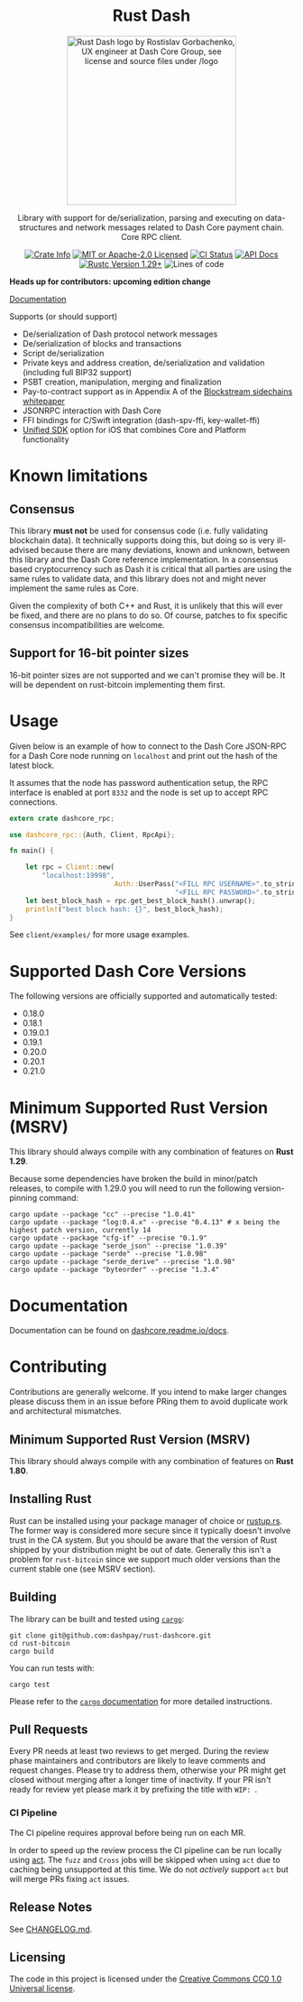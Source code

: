 <div align="center">
  <h1>Rust Dash</h1>

  <img alt="Rust Dash logo by Rostislav Gorbachenko, UX engineer at Dash Core Group, see license and source files under /logo" src="./logo/rust-dash-together.png" width="300" />

  <p>Library with support for de/serialization, parsing and executing on data-structures
    and network messages related to Dash Core payment chain. Core RPC client.
  </p>

  <p>
    <a href="https://crates.io/crates/dash"><img alt="Crate Info" src="https://img.shields.io/crates/v/dash.svg"/></a>
    <a href="https://github.com/dashevo/rust-dashcore/blob/master/LICENSE"><img alt="MIT or Apache-2.0 Licensed" src="https://img.shields.io/badge/license-MIT%2FApache--2.0-blue.svg"/></a>
    <a href="https://github.com/dashevo/rust-dashcore/actions?query=workflow%3AContinuous%20integration"><img alt="CI Status" src="https://github.com/dashevo/rust-dashcore/workflows/Continuous%20integration/badge.svg"></a>
    <a href="https://docs.rs/bitcoin"><img alt="API Docs" src="https://img.shields.io/badge/docs.rs-bitcoin-green"/></a>
    <a href="https://blog.rust-lang.org/2018/09/13/Rust-1.29.html"><img alt="Rustc Version 1.29+" src="https://img.shields.io/badge/rustc-1.29%2B-lightgrey.svg"/></a>
    <img alt="Lines of code" src="https://img.shields.io/tokei/lines/github/dashevo/rust-dashcore">
  </p>
</div>

**Heads up for contributors: upcoming edition change**

[Documentation](https://dashcore.readme.io/docs)

Supports (or should support)

* De/serialization of Dash protocol network messages
* De/serialization of blocks and transactions
* Script de/serialization
* Private keys and address creation, de/serialization and validation (including full BIP32 support)
* PSBT creation, manipulation, merging and finalization
* Pay-to-contract support as in Appendix A of the [Blockstream sidechains whitepaper](https://www.blockstream.com/sidechains.pdf)
* JSONRPC interaction with Dash Core
* FFI bindings for C/Swift integration (dash-spv-ffi, key-wallet-ffi)
* [Unified SDK](UNIFIED_SDK.md) option for iOS that combines Core and Platform functionality

# Known limitations

## Consensus

This library **must not** be used for consensus code (i.e. fully validating
blockchain data). It technically supports doing this, but doing so is very
ill-advised because there are many deviations, known and unknown, between
this library and the Dash Core reference implementation. In a consensus
based cryptocurrency such as Dash it is critical that all parties are
using the same rules to validate data, and this library does not and might
never implement the same rules as Core.

Given the complexity of both C++ and Rust, it is unlikely that this will
ever be fixed, and there are no plans to do so. Of course, patches to
fix specific consensus incompatibilities are welcome.

## Support for 16-bit pointer sizes

16-bit pointer sizes are not supported and we can't promise they will be.
It will be dependent on rust-bitcoin implementing them first.

# Usage
Given below is an example of how to connect to the Dash Core JSON-RPC for a Dash Core node running on `localhost`
and print out the hash of the latest block.

It assumes that the node has password authentication setup, the RPC interface is enabled at port `8332` and the node
is set up to accept RPC connections.

```rust
extern crate dashcore_rpc;

use dashcore_rpc::{Auth, Client, RpcApi};

fn main() {

    let rpc = Client::new(
        "localhost:19998",
                          Auth::UserPass("<FILL RPC USERNAME>".to_string(),
                                         "<FILL RPC PASSWORD>".to_string())).unwrap();
    let best_block_hash = rpc.get_best_block_hash().unwrap();
    println!("best block hash: {}", best_block_hash);
}
```

See `client/examples/` for more usage examples.

# Supported Dash Core Versions
The following versions are officially supported and automatically tested:
* 0.18.0
* 0.18.1
* 0.19.0.1
* 0.19.1
* 0.20.0
* 0.20.1
* 0.21.0

# Minimum Supported Rust Version (MSRV)
This library should always compile with any combination of features on **Rust 1.29**.

Because some dependencies have broken the build in minor/patch releases, to
compile with 1.29.0 you will need to run the following version-pinning command:
```
cargo update --package "cc" --precise "1.0.41"
cargo update --package "log:0.4.x" --precise "0.4.13" # x being the highest patch version, currently 14
cargo update --package "cfg-if" --precise "0.1.9"
cargo update --package "serde_json" --precise "1.0.39"
cargo update --package "serde" --precise "1.0.98"
cargo update --package "serde_derive" --precise "1.0.98"
cargo update --package "byteorder" --precise "1.3.4"
```


# Documentation

Documentation can be found on [dashcore.readme.io/docs](https://dashcore.readme.io/docs).

# Contributing

Contributions are generally welcome. If you intend to make larger changes please
discuss them in an issue before PRing them to avoid duplicate work and
architectural mismatches.

## Minimum Supported Rust Version (MSRV)

This library should always compile with any combination of features on **Rust 1.80**.

## Installing Rust

Rust can be installed using your package manager of choice or
[rustup.rs](https://rustup.rs). The former way is considered more secure since
it typically doesn't involve trust in the CA system. But you should be aware
that the version of Rust shipped by your distribution might be out of date.
Generally this isn't a problem for `rust-bitcoin` since we support much older
versions than the current stable one (see MSRV section).

## Building

The library can be built and tested using [`cargo`](https://github.com/rust-lang/cargo/):

```
git clone git@github.com:dashpay/rust-dashcore.git
cd rust-bitcoin
cargo build
```

You can run tests with:

```
cargo test
```

Please refer to the [`cargo` documentation](https://doc.rust-lang.org/stable/cargo/) for more detailed instructions.

## Pull Requests

Every PR needs at least two reviews to get merged. During the review phase
maintainers and contributors are likely to leave comments and request changes.
Please try to address them, otherwise your PR might get closed without merging
after a longer time of inactivity. If your PR isn't ready for review yet please
mark it by prefixing the title with `WIP: `.

### CI Pipeline

The CI pipeline requires approval before being run on each MR.

In order to speed up the review process the CI pipeline can be run locally using
[act](https://github.com/nektos/act). The `fuzz` and `Cross` jobs will be
skipped when using `act` due to caching being unsupported at this time. We do
not *actively* support `act` but will merge PRs fixing `act` issues.


## Release Notes

See [CHANGELOG.md](CHANGELOG.md).


## Licensing

The code in this project is licensed under the [Creative Commons CC0 1.0
Universal license](LICENSE).
